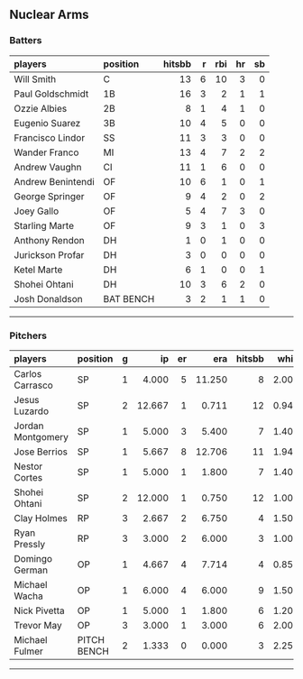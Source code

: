 ## Nuclear Arms

### Batters

 
|players           |position  | hitsbb|  r| rbi| hr| sb| 
|:-----------------|:---------|------:|--:|---:|--:|--:| 
|Will Smith        |C         |     13|  6|  10|  3|  0| 
|Paul Goldschmidt  |1B        |     16|  3|   2|  1|  1| 
|Ozzie Albies      |2B        |      8|  1|   4|  1|  0| 
|Eugenio Suarez    |3B        |     10|  4|   5|  0|  0| 
|Francisco Lindor  |SS        |     11|  3|   3|  0|  0| 
|Wander Franco     |MI        |     13|  4|   7|  2|  2| 
|Andrew Vaughn     |CI        |     11|  1|   6|  0|  0| 
|Andrew Benintendi |OF        |     10|  6|   1|  0|  1| 
|George Springer   |OF        |      9|  4|   2|  0|  2| 
|Joey Gallo        |OF        |      5|  4|   7|  3|  0| 
|Starling Marte    |OF        |      9|  3|   1|  0|  3| 
|Anthony Rendon    |DH        |      1|  0|   1|  0|  0| 
|Jurickson Profar  |DH        |      3|  0|   0|  0|  0| 
|Ketel Marte       |DH        |      6|  1|   0|  0|  1| 
|Shohei Ohtani     |DH        |     10|  3|   6|  2|  0| 
|Josh Donaldson    |BAT BENCH |      3|  2|   1|  1|  0| 


* * *

### Pitchers

 
|players           |position    |  g|     ip| er|    era| hitsbb|  whip| so|  w| sv| 
|:-----------------|:-----------|--:|------:|--:|------:|------:|-----:|--:|--:|--:| 
|Carlos Carrasco   |SP          |  1|  4.000|  5| 11.250|      8| 2.000|  4|  0|  0| 
|Jesus Luzardo     |SP          |  2| 12.667|  1|  0.711|     12| 0.947| 15|  1|  0| 
|Jordan Montgomery |SP          |  1|  5.000|  3|  5.400|      7| 1.400|  3|  1|  0| 
|Jose Berrios      |SP          |  1|  5.667|  8| 12.706|     11| 1.941|  7|  0|  0| 
|Nestor Cortes     |SP          |  1|  5.000|  1|  1.800|      7| 1.400|  3|  1|  0| 
|Shohei Ohtani     |SP          |  2| 12.000|  1|  0.750|     12| 1.000| 18|  1|  0| 
|Clay Holmes       |RP          |  3|  2.667|  2|  6.750|      4| 1.500|  5|  0|  1| 
|Ryan Pressly      |RP          |  3|  3.000|  2|  6.000|      3| 1.000|  2|  0|  0| 
|Domingo German    |OP          |  1|  4.667|  4|  7.714|      4| 0.857|  8|  0|  0| 
|Michael Wacha     |OP          |  1|  6.000|  4|  6.000|      9| 1.500|  2|  1|  0| 
|Nick Pivetta      |OP          |  1|  5.000|  1|  1.800|      6| 1.200|  6|  0|  0| 
|Trevor May        |OP          |  3|  3.000|  1|  3.000|      6| 2.000|  3|  2|  0| 
|Michael Fulmer    |PITCH BENCH |  2|  1.333|  0|  0.000|      3| 2.250|  3|  0|  0| 


* * *


